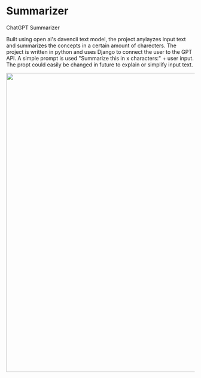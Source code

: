 # Summarizer
ChatGPT Summarizer

Built using open ai's davencii text model, the project anylayzes input text and summarizes the concepts in a certain amount of charecters.  The project is written in python and uses Django to connect the user to the GPT API.  A simple prompt is used "Summarize this in x characters:" + user input.  The propt could easily be changed in future to explain or simplify input text.


<img src="https://i.imgur.com/Lj0yFJS.png" width="600" height="800" />
